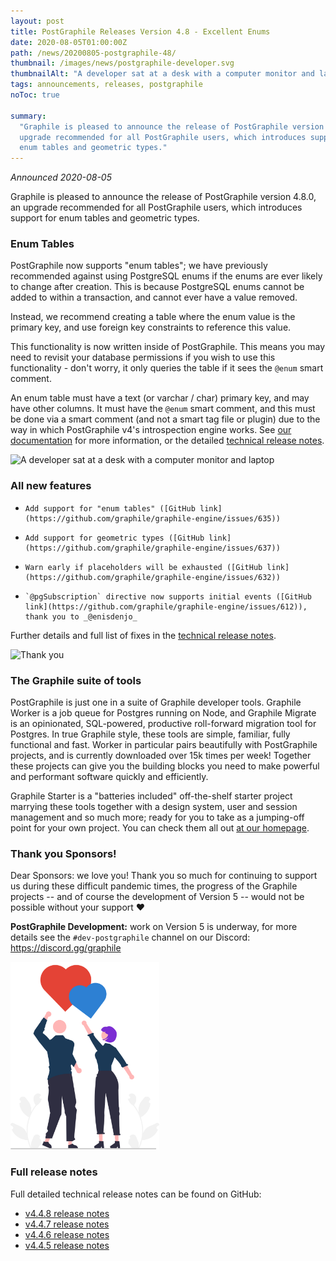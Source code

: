 ```yaml
---
layout: post
title: PostGraphile Releases Version 4.8 - Excellent Enums
date: 2020-08-05T01:00:00Z
path: /news/20200805-postgraphile-48/
thumbnail: /images/news/postgraphile-developer.svg
thumbnailAlt: "A developer sat at a desk with a computer monitor and laptop"
tags: announcements, releases, postgraphile
noToc: true

summary:
  "Graphile is pleased to announce the release of PostGraphile version 4.8.0, an
  upgrade recommended for all PostGraphile users, which introduces support for
  enum tables and geometric types."
---
```


_Announced 2020-08-05_

<p class='intro'>
Graphile is pleased to announce the release of PostGraphile version 4.8.0, an upgrade recommended for all PostGraphile users, which introduces support for enum tables and geometric types.
</p>

### Enum Tables

PostGraphile now supports "enum tables"; we have previously recommended against
using PostgreSQL enums if the enums are ever likely to change after creation.
This is because PostgreSQL enums cannot be added to within a transaction, and
cannot ever have a value removed.

Instead, we recommend creating a table where the enum value is the primary key,
and use foreign key constraints to reference this value.

This functionality is now written inside of PostGraphile. This means you may
need to revisit your database permissions if you wish to use this
functionality - don't worry, it only queries the table if it sees the `@enum`
smart comment.

An enum table must have a text (or varchar / char) primary key, and may have
other columns. It must have the `@enum` smart comment, and this must be done via
a smart comment (and not a smart tag file or plugin) due to the way in which
PostGraphile v4's introspection engine works. See
[our documentation](https://www.graphile.org/postgraphile/enums/#with-enum-tables)
for more information, or the detailed
[technical release notes](https://github.com/graphile/postgraphile/releases/tag/v4.8.0).

<div class="flex flex-wrap justify-around">
<img alt="A developer sat at a desk with a computer monitor and laptop" src="/images/news/postgraphile-developer.svg" style="max-height: 300px" />
</div>

### All new features

-     Add support for "enum tables" ([GitHub link](https://github.com/graphile/graphile-engine/issues/635))
-     Add support for geometric types ([GitHub link](https://github.com/graphile/graphile-engine/issues/637))
-     Warn early if placeholders will be exhausted ([GitHub link](https://github.com/graphile/graphile-engine/issues/632))
-     `@pgSubscription` directive now supports initial events ([GitHub link](https://github.com/graphile/graphile-engine/issues/612)), thank you to _@enisdenjo_

Further details and full list of fixes in the
[technical release notes](https://github.com/graphile/postgraphile/releases/tag/v4.8.0).

<div class="tc">
<img alt="Thank you" src="/images/thanks.png" />
</div>

### The Graphile suite of tools

PostGraphile is just one in a suite of Graphile developer tools. Graphile Worker
is a job queue for Postgres running on Node, and Graphile Migrate is an
opinionated, SQL-powered, productive roll-forward migration tool for Postgres.
In true Graphile style, these tools are simple, familiar, fully functional and
fast. Worker in particular pairs beautifully with PostGraphile projects, and is
currently downloaded over 15k times per week! Together these projects can give
you the building blocks you need to make powerful and performant software
quickly and efficiently.

Graphile Starter is a "batteries included" off-the-shelf starter project
marrying these tools together with a design system, user and session management
and so much more; ready for you to take as a jumping-off point for your own
project. You can check them all out [at our homepage](https://graphile.org).

### Thank you Sponsors!

Dear Sponsors: we love you! Thank you so much for continuing to support us
during these difficult pandemic times, the progress of the Graphile projects --
and of course the development of Version 5 -- would not be possible without your
support ❤️

**PostGraphile Development:** work on Version 5 is underway, for more details
see the `#dev-postgraphile` channel on our Discord: https://discord.gg/graphile

<div class="flex flex-wrap justify-around">
<img alt="Cartoon Benjie and Jem send cartoon hearts up into the sky" src="/images/news/postgraphile-thankyou.svg" style="max-height: 300px" />
</div>

### Full release notes

Full detailed technical release notes can be found on GitHub:

- [v4.4.8 release notes](https://github.com/graphile/postgraphile/releases/tag/v4.8.0)
- [v4.4.7 release notes](https://github.com/graphile/postgraphile/releases/tag/v4.7.0)
- [v4.4.6 release notes](https://github.com/graphile/postgraphile/releases/tag/v4.6.0)
- [v4.4.5 release notes](https://github.com/graphile/postgraphile/releases/tag/v4.5.0)
